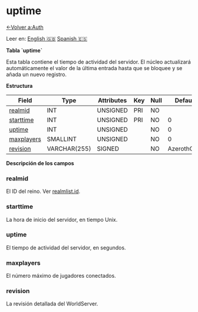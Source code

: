 ﻿# uptime

[<-Volver a:Auth](database-auth)

Leer en: [English :gb:](../uptime) [Spanish :es:](uptime)

**Tabla \`uptime\`**

Esta tabla contiene el tiempo de actividad del servidor. El núcleo actualizará automáticamente el valor de la última entrada hasta que se bloquee y se añada un nuevo registro.

**Estructura**

| Field           | Type         | Attributes | Key | Null | Default     | Extra | Comment |
| --------------- | ------------ | ---------- | --- | ---- | ----------- | ----- | ------- |
| [realmid][1]    | INT          | UNSIGNED   | PRI | NO   |             |       |         |
| [starttime][2]  | INT          | UNSIGNED   | PRI | NO   | 0           |       |         |
| [uptime][3]     | INT          | UNSIGNED   |     | NO   | 0           |       |         |
| [maxplayers][4] | SMALLINT     | UNSIGNED   |     | NO   | 0           |       |         |
| [revision][5]   | VARCHAR(255) | SIGNED     |     | NO   | AzerothCore |       |         |

[1]: #realmid
[2]: #starttime
[3]: #uptime
[4]: #maxplayers
[5]: #revision

**Descripción de los campos**

### realmid

El ID del reino. Ver [realmlist.id](realmlist#id).

### starttime

La hora de inicio del servidor, en tiempo Unix.

### uptime

El tiempo de actividad del servidor, en segundos.

### maxplayers

El número máximo de jugadores conectados.

### revision

La revisión detallada del WorldServer.
